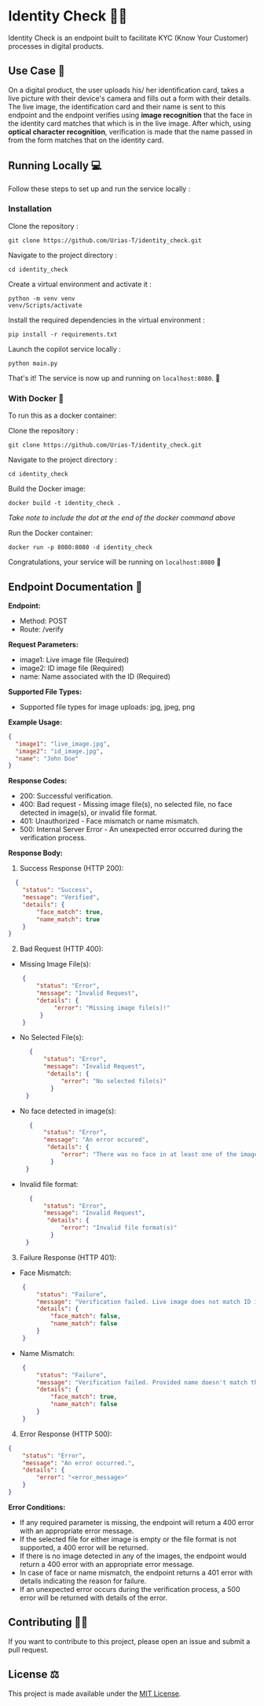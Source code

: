 # Identity Check 🕵🏽

Identity Check is an endpoint built to facilitate KYC (Know Your Customer) processes in digital products. 

## Use Case 📝

On a digital product, the user uploads his/ her identification card, takes a live picture with their device's camera and fills out a form with their details. 
The live image, the identification card and their name is sent to this endpoint and the endpoint verifies using **image recognition** that the face in the identity card matches that
which is in the live image. After which, using **optical character recognition**, verification is made that the name passed in from the form matches that on the identity card. 


## Running Locally 💻

Follow these steps to set up and run the service locally :

### Installation
Clone the repository :

```
git clone https://github.com/Urias-T/identity_check.git
```

Navigate to the project directory :

```
cd identity_check
```

Create a virtual environment and activate it :

```
python -m venv venv
venv/Scripts/activate
```

Install the required dependencies in the virtual environment :

```
pip install -r requirements.txt
```

Launch the copilot service locally :

```
python main.py
```

That's it! The service is now up and running on ```localhost:8080```. 🤗

### With Docker 🐋

To run this as a docker container:

Clone the repository :

```
git clone https://github.com/Urias-T/identity_check.git
```

Navigate to the project directory :

```
cd identity_check
```

Build the Docker image:

```
docker build -t identity_check .
```

*Take note to include the dot at the end of the docker command above*

Run the Docker container:

```
docker run -p 8080:8080 -d identity_check
```

Congratulations, your service will be running on ```localhost:8080``` 🎉


## Endpoint Documentation 📖

**Endpoint:**

- Method: POST
- Route: /verify

**Request Parameters:**
- image1: Live image file (Required)
- image2: ID image file (Required)
- name: Name associated with the ID (Required)

**Supported File Types:**
- Supported file types for image uploads: jpg, jpeg, png

**Example Usage:**
```json
{
  "image1": "live_image.jpg",
  "image2": "id_image.jpg",
  "name": "John Doe"
}

```

**Response Codes:**
- 200: Successful verification.
- 400: Bad request - Missing image file(s), no selected file, no face detected in image(s), or invalid file format.
- 401: Unauthorized - Face mismatch or name mismatch.
- 500: Internal Server Error - An unexpected error occurred during the verification process.

**Response Body:**

1. Success Response (HTTP 200):
```json
  {
    "status": "Success",
    "message": "Verified",
    "details": {
        "face_match": true,
        "name_match": true
    }
}
```

2. Bad Request (HTTP 400):
- Missing Image File(s):
```json
    {
        "status": "Error",
        "message": "Invalid Request",
        "details": {
             "error": "Missing image file(s)!"
         }
    }
```

- No Selected File(s):
```json
      {
          "status": "Error",
          "message": "Invalid Request",
           "details": {
               "error": "No selected file(s)"
            }
     }
```

- No face detected in image(s):
```json
      {
          "status": "Error",
          "message": "An error occured",
           "details": {
               "error": "There was no face in at least one of the images."
            }
     }
```

- Invalid file format:
```json
      {
          "status": "Error",
          "message": "Invalid Request",
           "details": {
               "error": "Invalid file format(s)"
            }
     }
```

3. Failure Response (HTTP 401):
- Face Mismatch:
```json
    {
        "status": "Failure",
        "message": "Verification failed. Live image does not match ID image.",
        "details": {
            "face_match": false,
            "name_match": false
        }
    }
```

- Name Mismatch:

```json
    {
        "status": "Failure",
        "message": "Verification failed. Provided name doesn't match that on ID.",
        "details": {
            "face_match": true,
            "name_match": false
        }
    }
```

4. Error Response (HTTP 500):
```json
{
    "status": "Error",
    "message": "An error occurred.",
    "details": {
        "error": "<error_message>"
    }
}
```

**Error Conditions:**
- If any required parameter is missing, the endpoint will return a 400 error with an appropriate error message.
- If the selected file for either image is empty or the file format is not supported, a 400 error will be returned.
- If there is no image detected in any of the images, the endpoint would return a 400 error with an appropriate error message.
- In case of face or name mismatch, the endpoint returns a 401 error with details indicating the reason for failure.
- If an unexpected error occurs during the verification process, a 500 error will be returned with details of the error.

## Contributing 🙌🏽
If you want to contribute to this project, please open an issue and submit a pull request.


## License ⚖️
This project is made available under the [MIT License](https://github.com/Urias-T/identity_check/blob/main/LICENSE). 
